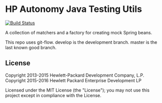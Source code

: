 # HP Autonomy Java Testing Utils #

[![Build Status](https://travis-ci.org/hpe-idol/java-testing-utils.svg?branch=master)](https://travis-ci.org/hpe-idol/java-testing-utils)

A collection of matchers and a factory for creating mock Spring beans.

This repo uses git-flow. develop is the development branch. master is the last known good branch.

## License
Copyright 2013-2015 Hewlett-Packard Development Company, L.P.
Copyright 2015-2016 Hewlett Packard Enterprise Development LP

Licensed under the MIT License (the "License"); you may not use this project except in compliance with the License.
